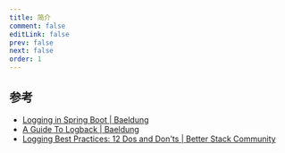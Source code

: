 ```yaml
---
title: 简介
comment: false
editLink: false
prev: false
next: false
order: 1
---
```


## 参考

* [Logging in Spring Boot | Baeldung](https://www.baeldung.com/spring-boot-logging)
* [A Guide To Logback | Baeldung](https://www.baeldung.com/logback)
* [Logging Best Practices: 12 Dos and Don'ts | Better Stack Community](https://betterstack.com/community/guides/logging/logging-best-practices/#12-don-t-rely-on-logs-for-monitoring)
